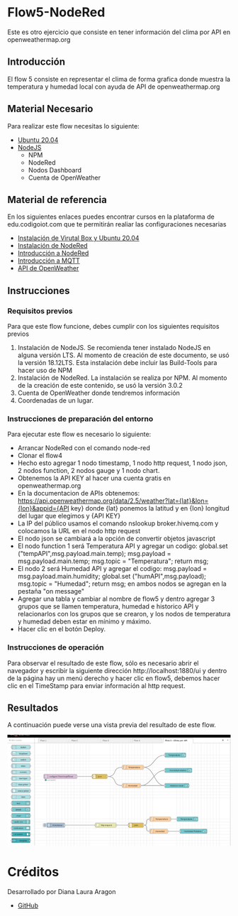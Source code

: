 # Flow5-NodeRed
Este es otro ejercicio que consiste en tener información del clima por API  en openweathermap.org


## Introducción

El flow 5 consiste en representar el clima de forma grafica donde muestra la temperatura y humedad local con ayuda de API de openweathermap.org

## Material Necesario

Para realizar este flow necesitas lo siguiente:

- [Ubuntu 20.04](https://releases.ubuntu.com/20.04/)
- [NodeJS](https://nodejs.org/es/)
    - NPM
    - NodeRed
    - Nodos Dashboard
    - Cuenta de OpenWeather

## Material de referencia

En los siguientes enlaces puedes encontrar cursos en la plataforma de edu.codigoiot.com que te permitirán realiar las configuraciones necesarias

- [Instalación de Virutal Box y Ubuntu 20.04](https://edu.codigoiot.com/course/view.php?id=812)
- [Instalación de NodeRed](https://edu.codigoiot.com/course/view.php?id=817)
- [Introducción a NodeRed](https://edu.codigoiot.com/course/view.php?id=278)
- [Introducción a MQTT](https://edu.codigoiot.com/enrol/index.php?id=851)
- [API de OpenWeather](https://openweathermap.org/api)

## Instrucciones

### Requisitos previos

Para que este flow funcione, debes cumplir con los siguientes requisitos previos

1. Instalación de NodeJS. Se recomienda tener instalado NodeJS en alguna versión LTS. Al momento de creación de este documento, se usó la versión 18.12LTS. Esta instalación debe incluir las Build-Tools para hacer uso de NPM
2. Instalación de NodeRed. La instalación se realiza por NPM. Al momento de la creación de este contenido, se usó la versión 3.0.2
3. Cuenta de OpenWeather donde tendremos información 
4. Coordenadas de un lugar.

### Instrucciones de preparación del entorno

Para ejecutar este flow es necesario lo siguiente: 
- Arrancar NodeRed con el comando node-red
- Clonar el flow4 
- Hecho esto agregar 1 nodo timestamp, 1 nodo http request, 1 nodo json, 2 nodos function, 2 nodos gauge y 1 nodo chart.
- Obtenemos la API KEY al hacer una cuenta gratis en openweathermap.org
- En la documentacion de APIs obtenemos: https://api.openweathermap.org/data/2.5/weather?lat={lat}&lon={lon}&appid={API key} donde {lat} ponemos la latitud y en {Ion} longitud del lugar que elegimos y {API KEY} 
- La IP del público usamos el comando nslookup broker.hivemq.com y colocamos la URL en el nodo http request
- El nodo json se cambiará a la opción de convertir objetos javascript
- El nodo function 1 será Temperatura API y agregar un codigo:  global.set ("tempAPI",msg.payload.main.temp); msg.payload = msg.payload.main.temp; msg.topic = "Temperatura"; return msg;
- El nodo 2 será Humedad API y agregar el codigo: msg.payload = msg.payload.main.humidity; global.set ("humAPI",msg.payload); msg.topic = "Humedad"; return msg; en ambos nodos se agregan en la pestaña "on message"
- Agregar una tabla y cambiar al nombre de flow5 y dentro agregar 3 grupos que se llamen temperatura, humedad e historico API y relacionarlos con los grupos que se crearon, y los nodos de temperatura y humedad deben estar en mínimo y máximo. 
- Hacer clic en el botón Deploy.


### Instrucciones de operación

Para observar el resultado de este flow, sólo es necesario abrir el navegador y escribir la siguiente dirección http://localhost:1880/ui y dentro de la página hay un menú derecho y hacer clic en flow5, debemos hacer clic en el TimeStamp para enviar información al http request.

## Resultados

A continuación puede verse una vista previa del resultado de este flow.

![](https://github.com/LauraGx/Flow5-NodeRed/blob/main/flow5.png)

# Créditos

Desarrollado por Diana Laura Aragon

- [GitHub](https://github.com/LauraGx)

